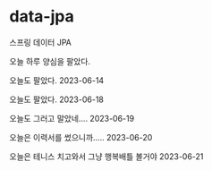 # data-jpa
스프링 데이터 JPA

오늘 하루 양심을 팔았다.

오늘도 팔았다. 2023-06-14

오늘도 팔았다. 2023-06-18

오늘도 그러고 말았네.... 2023-06-19

오늘은 이력서를 썼으니까..... 2023-06-20

오늘은 테니스 치고와서 그냥 행복배틀 볼거야 2023-06-21

